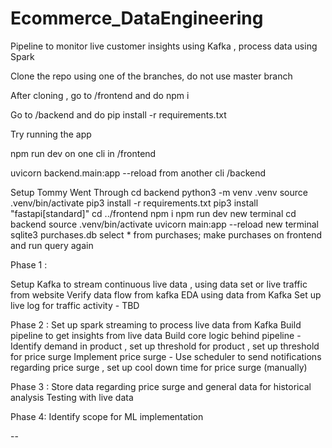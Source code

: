 # Ecommerce_DataEngineering
Pipeline to monitor live customer insights using Kafka , process data using Spark 

Clone the repo using one of the branches, do not use master branch 

After cloning , go to /frontend and do npm i 

Go to /backend and do pip install -r requirements.txt

Try running the app 

npm run dev on one cli in /frontend
  
uvicorn backend.main:app --reload from another cli /backend


Setup Tommy Went Through
cd backend
python3 -m venv .venv
source .venv/bin/activate
pip3 install -r requirements.txt
pip3 install "fastapi[standard]"
cd ../frontend
npm i
npm run dev
new terminal
cd backend
source .venv/bin/activate
uvicorn main:app --reload
new terminal
sqlite3 purchases.db
select * from purchases;
make purchases on frontend and run query again


Phase 1 :

Setup Kafka to stream continuous live data , using data set or live traffic from website
Verify data flow from kafka 
EDA using data from Kafka
Set up live log for traffic activity - TBD 






Phase 2 :
Set up spark streaming to process live data from Kafka 
Build pipeline to get insights from live data
Build core logic behind pipeline - Identify demand in product , set up threshold for product , set up threshold for price surge 
Implement price surge - Use scheduler to send notifications regarding price surge , set up cool down time for price surge (manually)

Phase 3 :
Store data regarding price surge and general data for historical analysis
Testing with live data 

Phase 4:
Identify scope for ML implementation 

--
